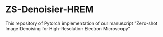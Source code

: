 # ZS-Denoisier-HREM

This repository of Pytorch implementation of our manuscript "Zero-shot Image Denoising for High-Resolution Electron Microscopy"
 